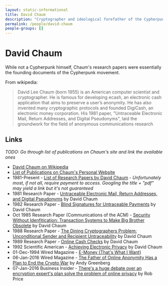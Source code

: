 ```yaml
---
layout: static-informational
title: David Chaum
description: "Cryptographer and ideological forefather of the Cypherpunk movement"
permalink: /people/david-chaum
people-groups: []
---
```


# David Chaum

While not a Cypherpunk himself, Chaum's research papers were essentially the founding documents of the Cypherpunk movement.

From wikipedia:

> David Lee Chaum (born 1955) is an American computer scientist and cryptographer. He is famous for developing ecash, an electronic cash application that aims to preserve a user’s anonymity. He has also invented many cryptographic protocols and founded DigiCash, an electronic money corporation. His 1981 paper, "Untraceable Electronic Mail, Return Addresses, and Digital Pseudonyms", laid the groundwork for the field of anonymous communications research

## Links

_TODO: Go through list of publications on Chaum's site and link the available ones_

* [David Chaum on Wikipedia](https://en.wikipedia.org/wiki/David_Chaum)
* [List of Publications on Chaum's Personal Website](http://www.chaum.com/publications/publications.html#swi)
* 1981-Present - [List of Research Papers by David Chaum](http://dblp.uni-trier.de/pers/hd/c/Chaum:David) - _Unfortunately most, if not all, require payment to access. Googling the title + "pdf" may yield a link but it's not guaranteed_
* 1981 Research Paper - [Untraceable Electronic Mail, Return Addresses, and Digital Pseudonyms](http://nakamotoinstitute.org/static/docs/untraceable-electronic-mail.pdf) by David Chaum
* 1982 Research Paper - [Blind Signatures for Untraceable Payments](http://sceweb.sce.uhcl.edu/yang/teaching/csci5234WebSecurityFall2011/Chaum-blind-signatures.PDF) by David Chaum
* Oct 1985 Research Paper (Communications of the ACM) - [Security Without Idenfitication: Transaction Systems to Make Big Brother Obsolete](https://www.cs.ru.nl/~jhh/pub/secsem/chaum1985bigbrother.pdf) by David Chaum
* 1988 Research Paper - [The Dining Cryptographers Problem: Unconditional Sender and Recipient Untraceability](https://www.cise.ufl.edu/~nemo/anonymity/papers/chaum-dc.pdf) by David Chaum
* 1989 Research Paper - [Online Cash Checks](http://nakamotoinstitute.org/online-cash-checks/) by David Chaum
* 1992 Scientific American - [Achieving Electronic Privacy](http://www.chaum.com/publications/ScientificAmerican-AEP.pdf) by David Chaum
* 01-Dec-1994 Wired Magazine - [E-Money (That's What I Want)](https://www.wired.com/1994/12/emoney/)
* 06-Jan-2016 Wired Magazine - [The Father of Online Anonymity Has a Plan to End the Crypto War](https://www.wired.com/2016/01/david-chaum-father-of-online-anonymity-plan-to-end-the-crypto-wars/) by Andy Greenberg
* 07-Jan-2016 Business Insider - [There's a huge debate over an encryption expert's plan solve the problem of online privacy](http://www.businessinsider.com/david-chaum-privategrity-proposal-furious-debate-privacy-cryptography-privacy-cmix-2016-1?IR=T) by Rob Price

